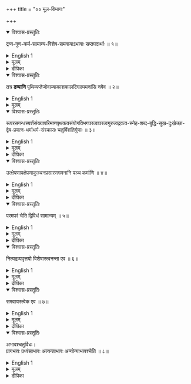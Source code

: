 +++
title = "०० मूल-विभागः"

+++

<details open><summary>विश्वास-प्रस्तुतिः</summary>

द्रव्य-गुण-कर्म-सामान्य-विशेष-समवायाऽभावाः सप्तपदार्थाः ॥ १॥
</details>

<details><summary>English 1</summary>

Substance, quality, action, genus, difference, coherence, and non-existence - these are the seven categories.
</details>

<details><summary>मूलम्</summary>

द्रव्यगुणकर्मसामान्यविशेषसमवायाऽभावाः सप्तपदार्थाः ॥ १॥
</details>

<details><summary>दीपिका</summary>

द्रव्यं (द्रव्याणि) विभजते **तत्रेति**। तत्र द्रव्यादिमध्ये। द्रव्याणि नवैवेत्यन्वयः। कानि तानि इत्यत आह **पृथिवीति**। ननु तमसो दशमद्रव्यस्य विद्यमानत्वात्कथं नवैव द्रव्याणीति? तथा हि, नीलं तमश्चलतीत्यबाधितप्रतीतिबलान्नीलरूपाधारतया क्रियाधारतया च तमसो द्रव्यत्वं तावत् सिद्धम्। तत्र तमसो नाकाशादिपञ्चकेऽन्तर्भावः, रूपवत्वात्। अत एव न वायौ, स्पर्शाभावात् सदागतिमत्वाभावाच्च। नापि तेजसि, भास्वररूपाभावात् उष्णस्पर्शाभावाच्च। नापि जले, शीतस्पर्शाभावात् नीलरूपवत्वाच्च। नापि पृथिव्यां, गन्धाभावात् स्पर्शरहितत्वाच्च। तस्मात्तमसो दशमद्रव्यमिति चेत्, न। तमसस्तेजोऽभावरूप्अत्वात्। तथा हि, तमो न रूपिद्रव्यमालोकासहकृतचक्षुर्ग्राह्यत्वादालोकाभाववत्। रूपिद्रव्यचाक्षुषप्रमायामालोकस्य कारणत्वात्। तस्मात् प्रौढप्रकाशकतेजस्सामान्याभावस्तमः, तत्र नीलं तमश्चलति इति प्रत्ययो भ्रमः। अतो नव द्रव्याणीति सिद्धम्। **द्रव्यत्वजातिमत्वं गुणवत्वं वा द्रव्यसामान्यलक्षणम्**। **लक्ष्यैकदेशावृत्तित्वमव्याप्तिः**। यथा गोः कपिलत्वम्। **अलक्ष्ये लक्षणस्य वर्तनमतिव्याप्तिः**। यथा गोः शृङ्गित्वम्। **लक्ष्यमात्रावृत्तित्वमसम्भवः**। यथा गौरेकशफत्वम्। एतद्दूषणत्रयरहितधर्मो लक्षणम्। स एवासाधारनधर्मः इत्युच्यते। लक्ष्यतावच्छेदकसमनियतत्वमसाधारणत्वम्। व्यावर्तकस्यैव लक्षणत्वे व्यावृत्तावभिधेयत्वादौ चातिव्याप्तिरतस्तद्वारणाय तद्भिन्नं धर्मविशेषणं देयम्। व्यवहारस्यापि लक्षणप्रयोजनत्वे तन्न देयम्। व्यावृत्तेरपि व्यवहारसाधनत्वात्। ननु गुणवत्वं न द्रव्यलक्षणम्, आद्यक्षणावच्छिन्नघटे उत्पन्नविनष्टघटे चाव्याप्तेरिति चेत्, न। गुणसमानाधिकरणसत्ताभिन्नजातिमत्त्वस्य विवक्षितत्वात्। नन्वेवमपि एकं रूपं रसात्पृथक् इति व्यवहाराद्रूपादावतिव्याप्तिरिति चेत्, न। एकार्थसमवायादेव तादृशव्यवहारोपपत्तौ गुणे गुणानङ्गीकारात्॥
</details>



<details open><summary>विश्वास-प्रस्तुतिः</summary>

तत्र **द्रव्याणि** पृथिव्यप्तेजोवाय्वाकाशकालदिगात्ममनांसि नवैव ॥ २॥
</details>

<details><summary>English 1</summary>

Among those (categories), substances are nine : Earth, Water, Light, Air, Ether, Time, Place, Soul and Mind. 
</details>

<details><summary>मूलम्</summary>

तत्र द्रव्याणि पृथिव्यप्तेजोवाय्वाकाशकालदिगात्ममनांसि नवैव ॥ २॥
</details>



<details open><summary>विश्वास-प्रस्तुतिः</summary>

रूपरसगन्धस्पर्शसंख्यापरिमाणपृथक्त्वसंयोगविभगपरत्वापरत्वगुरुत्वद्रवत्व-स्नेह-शब्द-बुद्धि-सुख-दुःखेच्छा-द्वेष-प्रयत्न-धर्माधर्म-संस्काराः चतुर्विंशतिर्गुणाः ॥ ३॥
</details>

<details><summary>English 1</summary>

Colour, savour, odour, tangibility, number, dimension, severalty, conjunction, disjunction, priority, posteriority, weight, fluidity, viscidity, sound, understanding, pleasure, pain, desire, aversion, effort, merit, demerit and the self-reproductive - these are the 24 qualities.
</details>

<details><summary>मूलम्</summary>

रूपरसगन्धस्पर्शसंख्यापरिमाणपृथक्त्वसंयोगविभगपरत्वापरत्वगुरुत्वद्रवत्व-स्नेह-शब्द-बुद्धि-सुख-दुःखेच्छा-द्वेष-प्रयत्न-धर्माधर्म-संस्काराः चतुर्विंशतिर्गुणाः ॥ ३॥
</details>

<details><summary>दीपिका</summary>

गुणान्विभजते **रूपेति**। **द्रव्यकर्मभिन्नत्वे सति सामान्यवान् गुणः। गुणत्वजातिमान्वा**। ननु लघुत्वकठिनत्वमृदुत्वादीनां विद्यमानत्वात् कथं चतुर्विंशतिगुणा इति चेत्, न। लघुत्वस्य गुरुत्वाभावरूपत्वान्मृदुत्वकठिनत्वयोः अवयवसंयोगविशेषत्वात्।
</details>



<details open><summary>विश्वास-प्रस्तुतिः</summary>

उत्क्षेपणापक्षेपणाकुञ्चनप्रसारणगमनानि पञ्च कर्माणि ॥ ४॥
</details>

<details><summary>English 1</summary>

Throwing upwards, throwing downwards, contraction, expansion and going - these are the five actions
</details>

<details><summary>मूलम्</summary>

उत्क्षेपणापक्षेपणाकुञ्चनप्रसारणगमनानि पञ्च कर्माणि ॥ ४॥
</details>

<details><summary>दीपिका</summary>

कर्म विभजते **उत्क्षेपणेति**। **संयोगभिन्नत्वे सति संयोगासमवायि-कारणं कर्म कर्मत्वजातिमद्वा**। भ्रमणादीनाम् अपि गमने अन्तर्भावान्न पञ्चत्व-विरोधः।
</details>


<details open><summary>विश्वास-प्रस्तुतिः</summary>

परमपरं चेति द्विविधं सामान्यम् ॥ ५॥
</details>

<details><summary>English 1</summary>

Genus is of two kinds, higher and lower
</details>

<details><summary>मूलम्</summary>

परमपरं चेति द्विविधं सामान्यम् ॥ ५॥
</details>

<details><summary>दीपिका</summary>

सामान्यं विभजते **परमिति**। परमधिकदेशवृत्ति। अपरं न्यूनदेशवृत्ति। सामान्यादिचतुष्टये जातिर्नास्ति।
</details>


<details open><summary>विश्वास-प्रस्तुतिः</summary>

नित्यद्रव्यवृत्तयो विशेषास्त्वनन्ता एव ॥ ६॥
</details>

<details><summary>English 1</summary>

Differences, which reside in eternal substances, [such as mind, soul, time, place, earth, water, etc] are endless
</details>

<details><summary>मूलम्</summary>

नित्यद्रव्यवृत्तयो विशेषास्त्वनन्ता एव ॥ ६॥
</details>

<details><summary>दीपिका</summary>

विशेषं विभजत्ए **नित्येति**। पृथिव्यादिचतुष्टयपरमाणवः आकाशादिपञ्चकं च नित्यद्रव्याणि।
</details>


<details open><summary>विश्वास-प्रस्तुतिः</summary>

समवायस्त्वेक एव ॥ ७॥
</details>

<details><summary>English 1</summary>

Co-inherence is one only
</details>

<details><summary>मूलम्</summary>

समवायस्त्वेक एव ॥ ७॥
</details>

<details><summary>दीपिका</summary>

समवायस्य भेदो नास्तीत्याह **समवायस्त्विति**।
</details>


<details open><summary>विश्वास-प्रस्तुतिः</summary>

अभावश्चतुर्विधः।  
प्रागभावः प्रध्वंसाभावः अत्यन्ताभावः अन्योन्याभावश्चेति ॥ ८॥
</details>

<details><summary>English 1</summary>

Non-existence is of four kinds : Antecedent non existence, destruction, absolute non-existence, and mutual non-existence
</details>

<details><summary>मूलम्</summary>

अभावश्चतुर्विधः।  
प्रागभावः प्रध्वंसाभावः अत्यन्ताभावः अन्योन्याभावश्चेति ॥ ८॥
</details>

<details><summary>दीपिका</summary>

अभावं विभजते **प्रागभावेति**।
</details>


